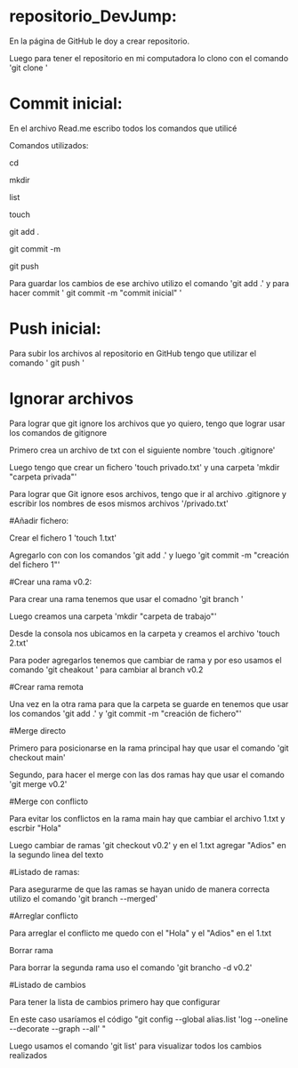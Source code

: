 # repositorio_DevJump:

En la página de GitHub le doy a crear repositorio.

Luego para tener el repositorio en mi computadora lo clono con el comando 'git clone <link del repositorio>'

# Commit inicial:

En el archivo Read.me escribo todos los comandos que utilicé

Comandos utilizados:

cd

mkdir

list

touch

git add .

git commit -m 

git push

Para guardar los cambios de ese archivo utilizo el comando 'git add .' y para hacer commit ' git commit -m "commit inicial" '

# Push inicial:

Para subir los archivos al repositorio en GitHub tengo que utilizar el comando ' git push '

# Ignorar archivos

Para lograr que git ignore los archivos que yo quiero, tengo que lograr usar los comandos de gitignore

Primero crea un archivo de txt con el siguiente nombre 'touch .gitignore'

Luego tengo que crear un fichero 'touch privado.txt' y una carpeta 'mkdir "carpeta privada"'

Para lograr que Git ignore esos archivos, tengo que ir al archivo .gitignore y escribir los nombres de esos mismos archivos '/privado.txt'

#Añadir fichero:

Crear el fichero 1 'touch 1.txt'

Agregarlo con con los comandos 'git add .' y luego 'git commit -m "creación del fichero 1"'

#Crear una rama v0.2:

Para crear una rama tenemos que usar el comadno 'git branch <nombre de la rama>'



Luego creamos una carpeta 'mkdir "carpeta de trabajo"' 
  
Desde la consola nos ubicamos en la carpeta y creamos el archivo 'touch 2.txt'
  
Para poder agregarlos tenemos que cambiar de rama y por eso usamos el comando 'git cheakout <nombre de la rama>' para cambiar al branch v0.2

#Crear rama remota
  
Una vez en la otra rama para que la carpeta se guarde en tenemos que usar los comandos 'git add .' y 'git commit -m "creación de fichero"'
  
#Merge directo

Primero para posicionarse en la rama principal hay que usar el comando 'git checkout main'
  
Segundo, para hacer el merge con las dos ramas hay que usar el comando 'git merge v0.2'
  
#Merge con conflicto
  
Para evitar los conflictos en la rama main hay que cambiar el archivo 1.txt y escrbir "Hola"
  
Luego cambiar de ramas 'git checkout v0.2' y en el 1.txt agregar "Adios" en la segundo linea del texto
  
#Listado de ramas:
  
Para asegurarme de que las ramas se hayan unido de manera correcta utilizo el comando 'git branch --merged'
  
#Arreglar conflicto

Para arreglar el conflicto me quedo con el "Hola" y el "Adios" en el 1.txt

Borrar rama

Para borrar la segunda rama uso el comando 'git brancho -d v0.2'
  
#Listado de cambios 
  
Para tener la lista de cambios primero hay que configurar
  
En este caso usaríamos el código "git config --global alias.list 'log --oneline --decorate --graph --all' "

Luego usamos el comando 'git list' para visualizar todos los cambios realizados
